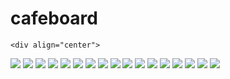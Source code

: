 # cafeboard

	<div align="center">
 <img src="https://img.shields.io/badge/springboot-6DB33F?style=flat&logo=springboot&logoColor=white"/>
 <img src="https://img.shields.io/badge/springsecurity-6DB33F?style=flat&logo=springsecurity&logoColor=white"/>
 <img src="https://img.shields.io/badge/java-F7DF1E?style=flat&logo=java&logoColor=white"/>
 <img src="https://img.shields.io/badge/intellijidea-000000?style=flat&logo=intellijidea&logoColor=white"/>
 <img src="https://img.shields.io/badge/postgresql-4169E1?style=flat&logo=postgresql&logoColor=white"/>
 <img src="https://img.shields.io/badge/macos-000000?style=flat&logo=macos&logoColor=white"/>
 <img src="https://img.shields.io/badge/mariadb-003545?style=flat&logo=mariadb&logoColor=white"/>
 <img src="https://img.shields.io/badge/filezilla-BF0000?style=flat&logo=filezilla&logoColor=white"/>
 <img src="https://img.shields.io/badge/thymeleaf-005F0F?style=flat&logo=thymeleaf&logoColor=white"/>
 <img src="https://img.shields.io/badge/html5-E34F26?style=flat&logo=html5&logoColor=white"/>
 <img src="https://img.shields.io/badge/css3-1572B6?style=flat&logo=css3&logoColor=white"/>
 <img src="https://img.shields.io/badge/javascript-F7DF1E?style=flat&logo=javascript&logoColor=white"/>
 <img src="https://img.shields.io/badge/jquery-0769AD?style=flat&logo=jquery&logoColor=white"/>
 <img src="https://img.shields.io/badge/bootstrap-7952B3?style=flat&logo=bootstrap&logoColor=white"/>
 <img src="https://img.shields.io/badge/git-F05032?style=flat&logo=git&logoColor=white"/>
 <img src="https://img.shields.io/badge/htmx-0769AD?style=flat&logo=&logoColor=white"/>
 <img src="https://img.shields.io/badge/github-181717?style=flat&logo=github&logoColor=white"/>
 </div>
